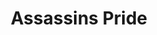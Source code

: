 ---
title: "Assassins Pride"
description: "Traducción de Assassins Pride al español por Kasnia Project."
nombre_guiones: "assassins-pride"
portada: "v01"
sinopsis: "Solo aquellos procedentes de linajes de familias nobles tienen la capacidad de enfrentar a los monstruos. Kufa es un noble nacido en la familia de un duque a quien envían como tutor de una joven llamada Merida. Merida no tiene talento alguno con el maná, lo que hace que en realidad la misión secreta y real de Kufa sea asesinarla."
autor: "Kei Amagi"
ilustrador: "Ninomotonino"
traductor_jap_ing: "Mofumofu Translation"
traductor_ing_esp: "LughAT"
corrector: "LughAT"
editor: "-"
maquetador_pdf: "LughAT"
maquetador_epub: "Diego (ZeePubs)"
estado: "pausada"
demografia: "Maduro, Adultos, Seinen"
generos: "Acción, Erótico, Escolar, Fantasía"
volumenes_lanzados: 13
volumenes_traducidos: 3
volumenes:
  - numero: 1
    estado_volumen: "traducido"
    pdf: true
    epub: true
  - numero: 2
    estado_volumen: "traducido"
    pdf: true
    epub: true
  - numero: 3
    estado_volumen: "traducido"
    pdf: true
    epub: true
  - numero: 4
    estado_volumen: "proximamente"
    pdf: false
    epub: false
---